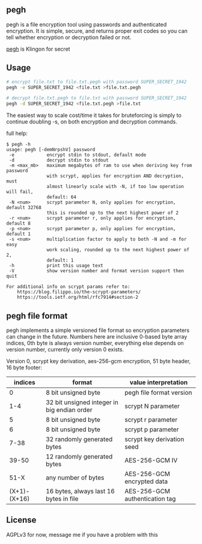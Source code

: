 pegh
----

pegh is a file encryption tool using passwords and authenticated encryption. It is simple, secure, and returns proper exit codes so you can tell whether encryption or decryption failed or not.

[pegh](http://klingonska.org/dict/?q=tlh%3Apegh) is Klingon for secret

Usage
-----

```sh
# encrypt file.txt to file.txt.pegh with password SUPER_SECRET_1942
pegh -e SUPER_SECRET_1942 <file.txt >file.txt.pegh

# decrypt file.txt.pegh to file.txt with password SUPER_SECRET_1942
pegh -d SUPER_SECRET_1942 <file.txt.pegh >file.txt
```

The easiest way to scale cost/time it takes for bruteforcing is simply to continue doubling -s, on both encryption and decryption commands.

full help:
```
$ pegh -h
usage: pegh [-demNrpshV] password
 -e            encrypt stdin to stdout, default mode
 -d            decrypt stdin to stdout
 -m <max_mb>   maximum megabytes of ram to use when deriving key from password
               with scrypt, applies for encryption AND decryption, must
               almost linearly scale with -N, if too low operation will fail,
               default: 64
 -N <num>      scrypt parameter N, only applies for encryption, default 32768
               this is rounded up to the next highest power of 2
 -r <num>      scrypt parameter r, only applies for encryption, default 8
 -p <num>      scrypt parameter p, only applies for encryption, default 1
 -s <num>      multiplication factor to apply to both -N and -m for easy
               work scaling, rounded up to the next highest power of 2,
               default: 1
 -h            print this usage text
 -V            show version number and format version support then quit

For additional info on scrypt params refer to:
    https://blog.filippo.io/the-scrypt-parameters/
    https://tools.ietf.org/html/rfc7914#section-2
```

pegh file format
----------------

pegh implements a simple versioned file format so encryption parameters can change in the future. Numbers here are inclusive 0-based byte array indices, 0th byte is always version number, everything else depends on version number, currently only version 0 exists.

Version 0, scrypt key derivation, aes-256-gcm encryption, 51 byte header, 16 byte footer:

| indices      | format                                      | value interpretation           |
|--------------|---------------------------------------------|--------------------------------|
| 0            | 8  bit unsigned byte                        | pegh file format version       |
| 1-4          | 32 bit unsigned integer in big endian order | scrypt N parameter             |
| 5            | 8  bit unsigned byte                        | scrypt r parameter             |
| 6            | 8  bit unsigned byte                        | scrypt p parameter             |
| 7-38         | 32 randomly generated bytes                 | scrypt key derivation seed     |
| 39-50        | 12 randomly generated bytes                 | AES-256-GCM IV                 |
| 51-X         | any number of bytes                         | AES-256-GCM encrypted data     |
| (X+1)-(X+16) | 16 bytes, always last 16 bytes in file      | AES-256-GCM authentication tag |

License
-------
AGPLv3 for now, message me if you have a problem with this
